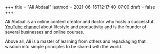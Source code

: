 +++
title = "Ali Abdaal"
lastmod = 2021-06-16T12:17:40-07:00
draft = false
+++

Ali Abdaal is an online content creator and doctor who hosts a successful [YouTube channel](https://www.youtube.com/user/Sepharoth64) about lifestyle and productivity and is the founder of several businesses and online courses.

Above all, Ali is a master of learning from others and repackaging that wisdom into simple principles to be shared with the world.
